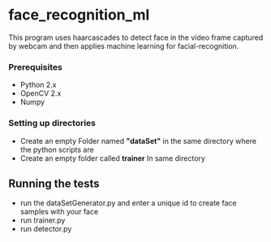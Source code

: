 # face_recognition_ml
This program uses haarcascades to detect face in the video frame captured by webcam and then applies machine learning for facial-recognition.

### Prerequisites
* Python 2.x
* OpenCV 2.x
* Numpy

### Setting up directories

* Create an empty Folder named **"dataSet"** in the same directory where the python scripts are 
* Create an empty folder called **trainer** In same directory 

## Running the tests

* run the dataSetGenerator.py and enter a unique id to create face samples with your face
* run trainer.py
* run detector.py
